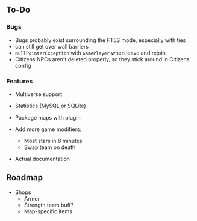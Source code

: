 ## To-Do

### Bugs

- Bugs probably exist surrounding the FT5S mode, especially with ties
- can still get over wall barriers
- `NullPointerException` with `GamePlayer` when leave and rejoin
- Citizens NPCs aren't deleted properly, so they stick around in Citizens' config

### Features

- Multiverse support
- Statistics (MySQL or SQLite)
- Package maps with plugin
- Add more game modifiers:
    - Most stars in 8 minutes
    - Swap team on death

- Actual documentation

## Roadmap

- Shops
    - Armor
    - Strength team buff?
    - Map-specific items